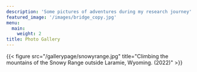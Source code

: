 ```yaml
---
description: 'Some pictures of adventures during my research journey'
featured_image: '/images/bridge_copy.jpg'
menu:
  main:
    weight: 2
title: Photo Gallery
---
```


{{< figure src="/gallerypage/snowyrange.jpg" title="Climbing the mountains of the Snowy Range outside Laramie, Wyoming. (2022)" >}}